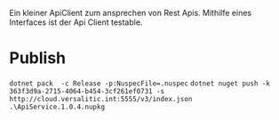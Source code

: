 Ein kleiner ApiClient zum ansprechen von Rest Apis. Mithilfe eines Interfaces ist der Api Client testable.

# Publish
`dotnet pack  -c Release -p:NuspecFile=.nuspec`
`dotnet nuget push -k 363f3d9a-2715-4064-b454-3cf261ef0731 -s http://cloud.versalitic.int:5555/v3/index.json .\ApiService.1.0.4.nupkg`